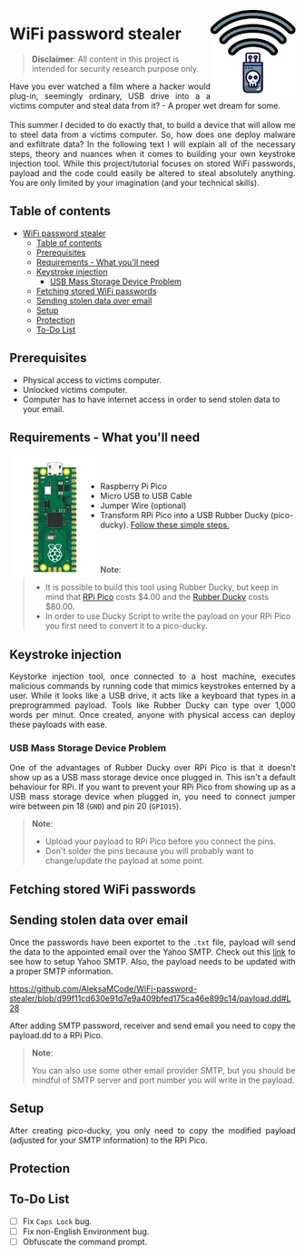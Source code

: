 <img width="150" align="right" src="./resources/wifi-stealer_logo.png"></img>
# WiFi password stealer
> **Disclaimer**: All content in this project is intended for security research purpose only.
<p align="justify">Have you ever watched a film where a hacker would plug-in, seemingly ordinary, USB drive into a a victims computer and steal data from it? - A proper wet dream for some. <br><br>
This summer I decided to do exactly that, to build a device that will allow me to steel data from a victims computer. So, how does one deploy malware and exfiltrate data? In the following text I will explain all of the necessary steps, theory and nuances when it comes to building your own keystroke injection tool. While this project/tutorial focuses on stored WiFi passwords, payload and the code could easily be altered to steal absolutely anything. You are only limited by your imagination (and your technical skills).</p>

## Table of contents
- [WiFi password stealer](#wifi-password-stealer)
  - [Table of contents](#table-of-contents)
  - [Prerequisites](#prerequisites)
  - [Requirements - What you'll need](#requirements---what-youll-need)
  - [Keystroke injection](#keystroke-injection)
    - [USB Mass Storage Device Problem](#usb-mass-storage-device-problem)
  - [Fetching stored WiFi passwords](#fetching-stored-wifi-passwords)
  - [Sending stolen data over email](#sending-stolen-data-over-email)
  - [Setup](#setup)
  - [Protection](#protection)
  - [To-Do List](#to-do-list)


## Prerequisites
<ul>
<li>Physical access to victims computer.</li>
<li>Unlocked victims computer.</li>
<li>Computer has to have internet access in order to send stolen data to your email.</li>
</ul>

## Requirements - What you'll need
<p align="justify"><img src="./resources/RPi-pico.png?raw=true" width="150" title="RPi pico illustration" align="left" hspace="5" vspace="5">
<br><br>
<ul>
<li>Raspberry Pi Pico</li>
<li>Micro USB to USB Cable</li>
<li>Jumper Wire (optional)</li>
<li>Transform RPi Pico into a USB Rubber Ducky (pico-ducky). <a href="https://github.com/dbisu/pico-ducky">Follow these simple steps.</a></li>
</ul></p><br><br>

> **Note**:
> <p align="justify">
> <ul><li>It is possible to build this tool using Rubber Ducky, but keep in mind that <a href="https://www.raspberrypi.com/products/raspberry-pi-pico/">RPi Pico</a> costs $4.00 and the <a href="https://shop.hak5.org/products/usb-rubber-ducky">Rubber Ducky</a> costs $80.00.</li>
> <li>In order to use Ducky Script to write the payload on your RPi Pico you first need to convert it to a pico-ducky.

## Keystroke injection
<p align="justify">Keystorke injection tool, once connected to a host machine, executes malicious commands by running code that mimics keystrokes enterned by a user. While it looks like a USB drive, it acts like a keyboard that types in a preprogrammed payload. Tools like Rubber Ducky can type over 1,000 words per minut. Once created, anyone with physical access can deploy these payloads with ease.</p>

### USB Mass Storage Device Problem
<p align="justify">One of the advantages of Rubber Ducky over RPi Pico is that it doesn't show up as a USB mass storage device once plugged in. This isn't a default behaviour for RPi. If you want to prevent your RPi Pico from showing up as a USB mass storage device when plugged in, you need to connect jumper wire between pin 18 (<code>GND</code>) and pin 20 (<code>GPIO15</code>).</p>

> **Note**:
> <ul>
> <li>Upload your payload to RPi Pico before you connect the pins.</li>
> <li>Don't solder the pins because you will probably want to change/update the payload at some point.</li>
> </ul>

## Fetching stored WiFi passwords
## Sending stolen data over email
<p align="justify">Once the passwords have been exportet to the <code>.txt</code> file, payload will send the data to the appointed email over the Yahoo SMTP. Check out this <a href="https://github.com/AleksaMCode/university-notices-email-notifier#yahoo-smtp">link</a> to see how to setup Yahoo SMTP. Also, the payload needs to be updated with a proper SMTP information.</p>

https://github.com/AleksaMCode/WiFi-password-stealer/blob/d99f11cd630e91d7e9a409bfed175ca46e899c14/payload.dd#L28

<p align="justify">After adding SMTP password, receiver and send email you need to copy the payload.dd to a RPi Pico.</a>

> **Note**: <p align="justify">You can also use some other email provider SMTP, but you should be mindful of SMTP server and port number you will write in the payload.</p>

## Setup
<p align="justify">After creating pico-ducky, you only need to copy the modified payload (adjusted for your SMTP information) to the RPi Pico.</p>

## Protection

## To-Do List
- [ ] Fix `Caps Lock` bug.
- [ ] Fix  non-English Environment bug.
- [ ] Obfuscate the command prompt.

